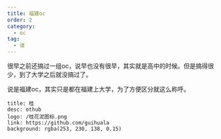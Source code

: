 ```yaml
---
title: 福建oc
order: 2
category:
  - oc
tag:
  - 谁
---
```


很早之前还搞过一组oc，说早也没有很早，其实就是高中的时候。但是搞得很少，到了大学之后就没搞过了。

说是福建oc，其实只是都在福建上大学，为了方便区分就这么称呼。



```component VPCard
title: 桂
desc: othub
logo: /桂花泥图标.png
link: https://github.com/guihuala
background: rgba(253, 230, 138, 0.15)
```

